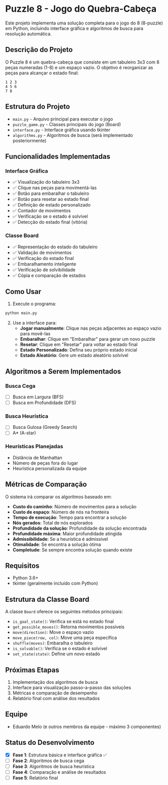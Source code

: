 # Puzzle 8 - Jogo do Quebra-Cabeça

Este projeto implementa uma solução completa para o jogo do 8 (8-puzzle) em Python, incluindo interface gráfica e algoritmos de busca para resolução automática.

## Descrição do Projeto

O Puzzle 8 é um quebra-cabeça que consiste em um tabuleiro 3x3 com 8 peças numeradas (1-8) e um espaço vazio. O objetivo é reorganizar as peças para alcançar o estado final:

```
1 2 3
4 5 6
7 8  
```

## Estrutura do Projeto

- `main.py` - Arquivo principal para executar o jogo
- `puzzle_game.py` - Classes principais do jogo (Board)
- `interface.py` - Interface gráfica usando tkinter
- `algorithms.py` - Algoritmos de busca (será implementado posteriormente)

## Funcionalidades Implementadas

### Interface Gráfica
- ✅ Visualização do tabuleiro 3x3
- ✅ Clique nas peças para movimentá-las
- ✅ Botão para embaralhar o tabuleiro
- ✅ Botão para resetar ao estado final
- ✅ Definição de estado personalizado
- ✅ Contador de movimentos
- ✅ Verificação se o estado é solvível
- ✅ Detecção do estado final (vitória)

### Classe Board
- ✅ Representação do estado do tabuleiro
- ✅ Validação de movimentos
- ✅ Verificação do estado final
- ✅ Embaralhamento inteligente
- ✅ Verificação de solvibilidade
- ✅ Cópia e comparação de estados

## Como Usar

1. Execute o programa:
```bash
python main.py
```

2. Use a interface para:
   - **Jogar manualmente**: Clique nas peças adjacentes ao espaço vazio para movê-las
   - **Embaralhar**: Clique em "Embaralhar" para gerar um novo puzzle
   - **Resetar**: Clique em "Resetar" para voltar ao estado final
   - **Estado Personalizado**: Defina seu próprio estado inicial
   - **Estado Aleatório**: Gere um estado aleatório solvível

## Algoritmos a Serem Implementados

### Busca Cega
- [ ] Busca em Largura (BFS)
- [ ] Busca em Profundidade (DFS)

### Busca Heurística
- [ ] Busca Gulosa (Greedy Search)
- [ ] A* (A-star)

### Heurísticas Planejadas
- Distância de Manhattan
- Número de peças fora do lugar
- Heurística personalizada da equipe

## Métricas de Comparação

O sistema irá comparar os algoritmos baseado em:
- **Custo do caminho**: Número de movimentos para a solução
- **Custo de espaço**: Número de nós na fronteira
- **Tempo de execução**: Tempo para encontrar a solução
- **Nós gerados**: Total de nós explorados
- **Profundidade da solução**: Profundidade da solução encontrada
- **Profundidade máxima**: Maior profundidade atingida
- **Admissibilidade**: Se a heurística é admissível
- **Otimalidade**: Se encontra a solução ótima
- **Completude**: Se sempre encontra solução quando existe

## Requisitos

- Python 3.6+
- tkinter (geralmente incluído com Python)

## Estrutura da Classe Board

A classe `Board` oferece os seguintes métodos principais:

- `is_goal_state()`: Verifica se está no estado final
- `get_possible_moves()`: Retorna movimentos possíveis
- `move(direction)`: Move o espaço vazio
- `move_piece(row, col)`: Move uma peça específica
- `shuffle(moves)`: Embaralha o tabuleiro
- `is_solvable()`: Verifica se o estado é solvível
- `set_state(state)`: Define um novo estado

## Próximas Etapas

1. Implementação dos algoritmos de busca
2. Interface para visualização passo-a-passo das soluções
3. Métricas e comparação de desempenho
4. Relatório final com análise dos resultados

## Equipe

- Eduardo Melo (e outros membros da equipe - máximo 3 componentes)

## Status do Desenvolvimento

- [x] **Fase 1**: Estrutura básica e interface gráfica ✅
- [ ] **Fase 2**: Algoritmos de busca cega
- [ ] **Fase 3**: Algoritmos de busca heurística
- [ ] **Fase 4**: Comparação e análise de resultados
- [ ] **Fase 5**: Relatório final